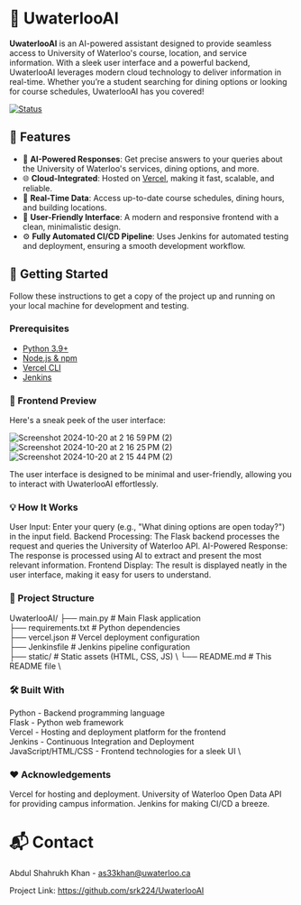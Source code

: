 # 🚀 UwaterlooAI

**UwaterlooAI** is an AI-powered assistant designed to provide seamless access to University of Waterloo's course, location, and service information. With a sleek user interface and a powerful backend, UwaterlooAI leverages modern cloud technology to deliver information in real-time. Whether you’re a student searching for dining options or looking for course schedules, UwaterlooAI has you covered!


[![Status](https://img.shields.io/badge/status-active-brightgreen.svg)]()

## 🌟 Features

- 🧠 **AI-Powered Responses**: Get precise answers to your queries about the University of Waterloo's services, dining options, and more.
- 🌐 **Cloud-Integrated**: Hosted on [Vercel](https://vercel.com), making it fast, scalable, and reliable.
- 📅 **Real-Time Data**: Access up-to-date course schedules, dining hours, and building locations.
- 🎨 **User-Friendly Interface**: A modern and responsive frontend with a clean, minimalistic design.
- ⚙️ **Fully Automated CI/CD Pipeline**: Uses Jenkins for automated testing and deployment, ensuring a smooth development workflow.

## 🚀 Getting Started

Follow these instructions to get a copy of the project up and running on your local machine for development and testing.

### Prerequisites

- [Python 3.9+](https://www.python.org/downloads/)
- [Node.js & npm](https://nodejs.org/)
- [Vercel CLI](https://vercel.com/docs/cli)
- [Jenkins](https://www.jenkins.io/)


### 🎨 Frontend Preview
Here's a sneak peek of the user interface:

<!-- Replace with actual screenshot URL -->

![Screenshot 2024-10-20 at 2 16 59 PM (2)](https://github.com/user-attachments/assets/a01861f3-a629-4749-98d5-a445d7109b6c)
![Screenshot 2024-10-20 at 2 16 25 PM (2)](https://github.com/user-attachments/assets/aecd0d60-0eb6-4f30-a6e0-43d8423db33e)
![Screenshot 2024-10-20 at 2 15 44 PM (2)](https://github.com/user-attachments/assets/faa3b718-a70a-4c7f-a0f0-708d787910d5)

The user interface is designed to be minimal and user-friendly, allowing you to interact with UwaterlooAI effortlessly.

### 💡 How It Works

User Input: Enter your query (e.g., "What dining options are open today?") in the input field.
Backend Processing: The Flask backend processes the request and queries the University of Waterloo API.
AI-Powered Response: The response is processed using AI to extract and present the most relevant information.
Frontend Display: The result is displayed neatly in the user interface, making it easy for users to understand.

### 📂 Project Structure
UwaterlooAI/
├── main.py               # Main Flask application \
├── requirements.txt     # Python dependencies \
├── vercel.json          # Vercel deployment configuration \
├── Jenkinsfile          # Jenkins pipeline configuration \
├── static/              # Static assets (HTML, CSS, JS) \ 
└── README.md            # This README file \ 

### 🛠️ Built With
Python - Backend programming language \
Flask - Python web framework \
Vercel - Hosting and deployment platform for the frontend \
Jenkins - Continuous Integration and Deployment \
JavaScript/HTML/CSS - Frontend technologies for a sleek UI \

### ❤️ Acknowledgements
Vercel for hosting and deployment.
University of Waterloo Open Data API for providing campus information.
Jenkins for making CI/CD a breeze.

# 📬 Contact
Abdul Shahrukh Khan - as33khan@uwaterloo.ca

Project Link: https://github.com/srk224/UwaterlooAI
